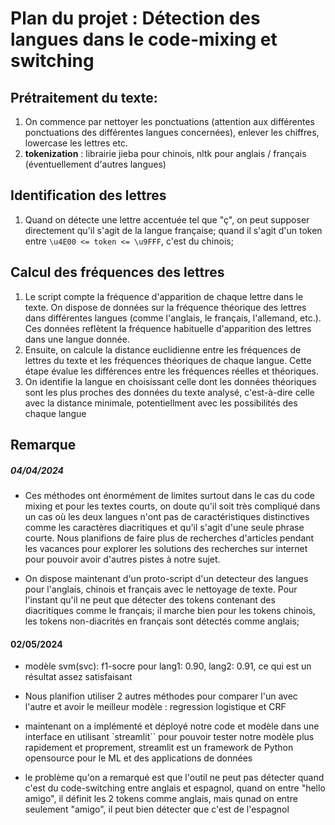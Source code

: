 # Plan du projet : Détection des langues dans le code-mixing et switching

## Prétraitement du texte:

1. On commence par nettoyer les ponctuations (attention aux différentes ponctuations des différentes langues concernées), enlever les chiffres, lowercase les lettres etc.
2. **tokenization** : librairie jieba pour chinois, nltk pour anglais / français (éventuellement d'autres langues)

## Identification des lettres

1. Quand on détecte une lettre accentuée tel que "ç", on peut supposer directement qu'il s'agit de la langue française; quand il s'agit d'un token entre `\u4E00 <= token <= \u9FFF`, c'est du chinois;

## Calcul des fréquences des lettres

1. Le script compte la fréquence d'apparition de chaque lettre dans le texte. On dispose de données sur la fréquence théorique des lettres dans différentes langues (comme l'anglais, le français, l'allemand, etc.). Ces données reflètent la fréquence habituelle d'apparition des lettres dans une langue donnée.
2. Ensuite, on calcule la distance euclidienne entre les fréquences de lettres du texte et les fréquences théoriques de chaque langue. Cette étape évalue les différences entre les fréquences réelles et théoriques.
3. On identifie la langue en choisissant celle dont les données théoriques sont les plus proches des données du texte analysé, c'est-à-dire celle avec la distance minimale, potentiellment avec les possibilités des chaque langue

## Remarque

##### 04/04/2024

- Ces méthodes ont énormément de limites surtout dans le cas du code mixing et pour les textes courts, on doute qu'il soit très compliqué dans un cas où les deux langues n'ont pas de caractéristiques distinctives comme les caractères diacritiques et qu'il s'agit d'une seule phrase courte. Nous planifions de faire plus de recherches d'articles pendant les vacances pour explorer les solutions des recherches sur internet pour pouvoir avoir d'autres pistes à notre sujet.

- On dispose maintenant d'un proto-script d'un detecteur des langues pour l'anglais, chinois et français avec le nettoyage de texte. Pour l'instant qu'il ne peut que détecter des tokens contenant des diacritiques comme le français; il marche bien pour les tokens chinois, les tokens non-diacrités en français sont détectés comme anglais;

#### 02/05/2024

- modèle svm(svc): f1-socre pour lang1: 0.90, lang2: 0.91, ce qui est un résultat assez satisfaisant
- Nous planifion utiliser 2 autres méthodes pour comparer l'un avec l'autre et avoir le meilleur modèle : regression logistique et CRF

- maintenant on a implémenté et déployé notre code et modèle dans une interface en utilisant `streamlit`` pour pouvoir tester notre modèle plus rapidement et proprement, streamlit est un framework de Python opensource pour le ML et des applications de données
- le problème qu'on a remarqué est que l'outil ne peut pas détecter quand c'est du code-switching entre anglais et espagnol, quand on entre "hello amigo", il définit les 2 tokens comme anglais, mais qunad on entre seulement "amigo", il peut bien détecter que c'est de l'espagnol